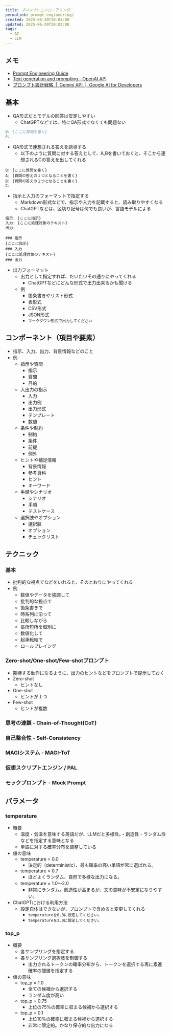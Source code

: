 ```yaml
---
title: プロンプトエンジニアリング
permalink: prompt-engineering/
created: 2025-06-20T20:03:00
updated: 2025-06-20T20:03:00
tags:
  - AI
  - LLM
---
```

## メモ
- [Prompt Engineering Guide](https://www.promptingguide.ai/jp)
- [Text generation and prompting - OpenAI API](https://platform.openai.com/docs/guides/text?api-mode=responses)
- [プロンプト設計戦略  |  Gemini API  |  Google AI for Developers](https://ai.google.dev/gemini-api/docs/prompting-strategies?hl=ja)

## 基本
- QA形式だとモデルの回答は安定しやすい
	- ChatGPTなどでは、特にQA形式でなくても問題ない
```markdown
Q: {ここに質問を書く}
A:
```

- QA形式で連想される答えを誘導する
	- 以下のように質問に対する答えとして、A,Bを書いておくと、そこから連想されるCの答えを出してくれる
```makdown
Q: {ここに質問を書く}
A: {質問の答えの１つとなることを書く}
B: {質問の答えの１つとなることを書く}
C: 
```

- 指示と入力のフォーマットで指定する
	- Markdown形式などで、指示や入力を記載すると、読み取りやすくなる
	- ChatGPTなどは、区切り記号は何でも良いが、言語モデルによる
```txt
指示: {ここに指示}
入力: {ここに処理対象のテキスト}
出力:
```
```
### 指示
{ここに指示}
### 入力
{ここに処理対象のテキスト}
### 出力

```

- 出力フォーマット
	- 出力として指定すれば、だいたいその通りにやってくれる
		- ChatGPTなどにどんな形式で出力出来るかも聞ける
	- 例
		- 箇条書きやリスト形式
		- 表形式
		- CSV形式
		- JSON形式
		- `マークダウン形式で出力してください`

## コンポーネント（項目や要素）
- 指示、入力、出力、背景情報などのこと
- 例
	- 指示や質問
		- 指示
		- 質問
		- 目的
	- 入出力の指示
		- 入力
		- 出力例
		- 出力形式
		- テンプレート
		- 数値
	- 条件や制約
		- 制約
		- 条件
		- 前提
		- 例外
	- ヒントや補足情報
		- 背景情報
		- 参考資料
		- ヒント
		- キーワード
	- 手順やシナリオ
		- シナリオ
		- 手順
		- テストケース
	- 選択肢やオプション
		- 選択肢
		- オプション
		- チェックリスト

## テクニック

### 基本
- 批判的な視点でなどをいれると、そのとおりにやってくれる
- 例
	- 数値やデータを強調して
	- 批判的な視点で
	- 箇条書きで
	- 時系列に沿って
	- 比較しながら
	- 長所短所を個別に
	- 数値化して
	- 起承転結で
	- ロールプレイング

### Zero-shot/One-shot/Few-shotプロンプト
- 期待する動作になるように、出力のヒントなどをプロンプトで提示しておく
- Zero-shot
	- ヒントなし
- One-shot
	- ヒントが１つ
- Few-shot
	- ヒントが複数

### 思考の連鎖 - Chain-of-Thought(CoT)


### 自己整合性 - Self-Consistency


### MAGIシステム - MAGI-ToT

### 仮想スクリプトエンジン / PAL

### モックプロンプト - Mock Prompt


## パラメータ

### temperature
- 概要
	- 温度・気温を意味する英語だが、LLMだと多様性。・創造性・ランダム性などを指定する意味となる
	- 単語に対する確率分布を調整している
- 値の意味
	- temperature = 0.0
		- 決定的（deterministic）、最も確率の高い単語が常に選ばれる。
    - temperature = 0.7
	    - ほどよくランダム、自然で多様な出力になる。
    - temperature = 1.0〜2.0
	    - 非常にランダム。創造性が高まるが、文の意味が不安定になりやすい。
- ChatGPTにおける利用方法
	- 設定自体はできないが、プロンプトで含めると変更してくれる
		- `temperatureを0.0に設定してください。`
		- `temperatureを2.0に設定してください。`

### top_p
- 概要
	- 各サンプリングを指定する
	- 各サンプリング選択肢を制御する
		- 出力されるトークンの確率分布から、トークンを選択する再に累進確率の閾値を指定する
- 値の意味
	- top_p = 1.0
		- 全ての候補から選択する
		- ランダム度が高い
    - top_p = 0.75
	    - 上位の75%の確率に収まる候補から選択する
    - top_p = 0.1
	    - 上位10%の確率に収まる候補から選択する
	    - 非常に限定的。かなり保守的な出力になる